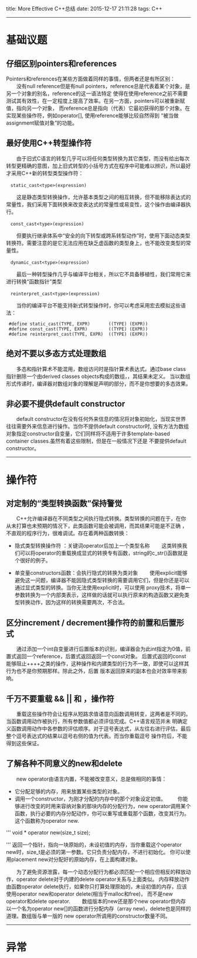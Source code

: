 title: More Effective C++总结
date: 2015-12-17 21:11:28
tags: C++

---
# 基础议题

## 仔细区别pointers和references

Pointers和references在某些方面做着同样的事情，但两者还是有所区别：
　　没有null reference但是有null pointers，reference总是代表着某个对象，是另一个对象的别名，reference的这一语法特定
使得在使用reference之前不需要测试其有效性，在一定程度上提高了效率。在另一方面，pointers可以被重新赋值，指向另一个对象，
而reference总是指向（代表）它最初获得的那个对象。在实现某些操作符，例如operator[], 使用reference能够比较自然得到
“被当做assignment赋值对象”的功能。

 <!--more-->

## 最好使用C++转型操作符

　　由于旧式C语言的转型几乎可以将任何类型转换为其它类型，而没有给出每次转型更精确的意图，加上旧式转型的小括号方式在程序中可能难以辨识，所以最好才采用C++新的转型类型操作符：
```
　static_cast<type>(expression)
```
　　这是静态类型转换操作，允许基本类型之间的相互转换，但不能移除表达式的常量性，我们采用下面转换来改变表达式的常量性或易变性，这个操作由编译器执行。
```
　const_cast<type>(expression)
```
　　但要执行继承体系中“安全的向下转型或跨系转型动作”时，使用下面动态类型转换符。需要注意的是它无法应用在缺乏虚函数的类型身上，也不能改变类型的常量性。
```
　dynamic_cast<type>(expression)
```
　　最后一种转型操作几乎与编译平台相关，所以它不具备移植性，我们常用它来进行转换“函数指针”类型
```
　reinterpret_cast<type>(expression)
```

　　当你的编译平台不能支持新式转型操作时，你可以考虑采用宏去模拟这些语法：
```
 #define static_cast(TYPE, EXPR)       ((TYPE) (EXPR))
 #define const_cast(TYPE, EXPR)        ((TYPE) (EXPR))
 #define reinterpret_cast(TYPE, EXPR)  ((TYPE) (EXPR))
```

## 绝对不要以多态方式处理数组
　　多态和指针算术不能混用，数组访问时是指针算术表达式。通过base class指针删除一个由derived classes objects构成的数组，，其结果未定义。
当以数组形式传递时，编译器对数组对象的理解是声明的部分，而不是你想要的多态效果。

## 非必要不提供default constructor
　　default constructor在没有任何外来信息的情况将对象初始化，当现实世界往往需要外来信息进行操作。当你不提供default constructor时,
没有方法为数组对象指定constructor自变量，它们同样将不适用于许多template-based container classes.虽然有着这些限制，但是在一般情况下还是
不要提供default constructor。

---

# 操作符

## 对定制的“类型转换函数”保持警觉
　　C++允许编译器在不同类型之间执行隐式转换。类型转换的问题在于，在你从未打算也未预期的情况下，此类函数可能会被调用，而其结果可能是不正确
，不直观的程序行为，很难调试。存在着两种函数转换：

- 隐式类型转换操作符 ：关键词operator后加上一个类型名称
　　这类转换我们可以将operator的重载换成显式的转换专有函数，string的c_str()函数就是个很好的例子。

- 单变量constructors函数：会执行隐式的转换为类对象
　　使用explicit能够避免这一问题，编译器不能因隐式类型转换的需要调用它们，但是你还是可以通过显式类型的转换。当你无法使用explicit时，可以使用
proxy技术，将单一参数转换为一个内部类表示，这样做的话就可以执行原来的构造函数又避免类型转换动作，因为这样的转换需要两次，不合法。

## 区分increment / decrement操作符的前置和后置形式
　　通过添加一个int自变量进行后置版本的识别，编译器会为此int指定为0值，前置式返回一个reference，后置式返回返回一个const对象。
后置式返回的const能够阻止++++之类的操作，这种操作和内建类型的行为不一致，即使可以这样其行为也不是你预期那样。除此之外，后置
版本返回原来的副本也会对效率带来影响。

## 千万不要重载 && || 和 ，操作符
　　重载这些操作符会让程序从短路求值语意向函数调用转变，这两者是不同的。当函数调用动作被执行，所有参数值都必须评估完成。C++语言规范并未
明确定义函数调用动作中各参数的评估顺序。对于逗号表达式，从左往右进行评估，最后整个逗号表达式的结果以逗号右侧的值为代表。而当你重载逗号
操作符后，不能得到这些保证。

## 了解各种不同意义的new和delete
　　new operator由语言内置，不能被改变意义，总是做相同的事情：
- 它分配足够的内存，用来放置某些类型的对象。
- 调用一个constructor，为刚才分配的内存中的那个对象设定初值。
　　你能够进行改变的时用来容纳对象的那块内存的分配行为，new operator调用某个函数，执行必要的内存分配动作，你可以重写或重载那个函数，改变其行为。
这个函数称为operator new.

'''
void * operator new(size_t size);

'''
返回一个指针，指向一块原始的，未设初值的内存，当你重载这个operator new时，size_t是必须的第一参数。它只负责分配内存，不进行初始化。
你可以使用placement new对分配好的原始内存，在上面构建对象。

　　为了避免资源泄露，每一个动态分配行为都必须匹配一个相应但相反的释放动作，operator delete对于内建的delete operator关系与上面类似。
内存释放动作由函数operator delete执行，如果你只打算处理原始的，未设初值的内存，应该使用operator new和operator delete(相当于malloc和free)，
而不是new operator和delete operator.
　　数组版本的new还是那个new operator但内存以一个名为operator new[]的函数进行分配内存（array new)，delete也是同样的道理。数组版与单一版的
new operator所调用的constructor数量不同。

---

# 异常
